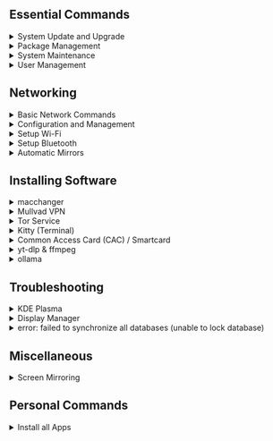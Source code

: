 ## Essential Commands

<details>
<summary>System Update and Upgrade</summary>

#### Update package lists and upgrade all packages:
```
sudo pacman -Syu --noconfirm
```

</details>


<details>
<summary>Package Management</summary>

#### Install a package:
```
sudo pacman -S <package-name>
```

#### Remove a package:
```
sudo pacman -R <package-name>
```

#### Remove a package and its dependencies:
```
sudo pacman -Rns <package-name>
```

#### Search for a package:
```
pacman -Ss <package-name>
```

#### List installed packages:
```
pacman -Q
```

#### Display information about a package:
```
pacman -Qi <package-name>
```

</details>


<details>
<summary>System Maintenance</summary>

#### Clean the package cache:
```
sudo pacman -Sc --noconfirm
```

#### Remove all unused packages and dependencies:
```
sudo pacman -Rns $(pacman -Qdtq) --noconfirm
```

</details>


<details>
<summary>User Management</summary>

#### Add a new user:
```
sudo useradd -m <username>
```

#### Set a password for a user:
```
sudo passwd <username>
```

#### Delete a user:
```
sudo userdel -r <username>
```

</details>


## Networking

<details>
<summary>Basic Network Commands</summary>

#### List network interfaces:
```
ip link show
```

#### Show IP addresses and network details:
```
ip addr show
```

#### Test connectivity to a host:
```
ping <host>
```

#### Trace the path to a host:
```
traceroute <host>
```

</details>

<details>
<summary>Configuration and Management</summary>

#### Bring an interface up:
```
sudo ip link set <interface> up
```

#### Bring an interface down:
```
sudo ip link set <interface> down
```

#### Add an IP address to an interface:
```
sudo ip addr add <IP>/<prefix> dev <interface>
```

#### Remove an IP address from an interface:
```
sudo ip addr del <IP>/<prefix> dev <interface>
```

#### Check NetworkManager status:
```
systemctl status NetworkManager.service
```

#### Restart NetworkManager:
```
sudo systemctl restart NetworkManager.service
```

</details>

<details>
<summary>Setup Wi-Fi</summary>

#### Install Necessary Packages:
```
sudo pacman -S wpa_supplicant dialog --noconfirm
```

#### Restart NetworkManager:
```
sudo systemctl restart NetworkManager.service
```

</details>


</details>

<details>
<summary>Setup Bluetooth</summary>

- [Arch Wiki](https://wiki.archlinux.org/title/Bluetooth)

#### Install the required packages:
```
sudo pacman -S bluez bluez-utils --noconfirm
```

#### Enable and start the Bluetooth service:
```
sudo systemctl enable --now bluetooth.service
sudo systemctl restart bluetooth.service
```

#### Verify the service is running:
```
systemctl status bluetooth.service
```

#### Use bluetoothctl to manage Bluetooth devices:
```
bluetoothctl
```

#### Enable simultaneous output to multiple audio devices
```
pactl load-module module-combine-sink
```

#### Disable simultaneous output to multiple audio devices
```
pactl unload-module XXXXXXXXX
```

</details>

<details>
<summary>Automatic Mirrors</summary>

#### Install Package:
```
sudo pacman -S reflector --noconfirm
```

#### Generate and Save the Mirror List:
- [Country Codes Alpha-2 & Alpha-3](https://www.iban.com/country-codes)
```
sudo reflector --country 'YOUR_COUNTRY' --protocol https --sort rate --save /etc/pacman.d/mirrorlist
```

#### Update Package Databases:
```
sudo pacman -Syy
```

</details>

## Installing Software

<details>
<summary>macchanger</summary>

#### Install macchanger
```
sudo pacman -S macchanger --noconfirm
```

#### Spoof MAC Address of wlan0
```
sudo ip link set wlan0 down

sudo macchanger -r wlan0

sudo ip link set wlan0 up
```

#### Automated MAC address spoofing of active network interface
```
# Set the variable for the active network interface
INTERFACE=$(ip link show | awk '/state UP/ {print $2}' | sed 's/:$//')

# Now use the variable in your commands
sudo ip link set "$INTERFACE" down
sudo macchanger -r "$INTERFACE"
sudo ip link set "$INTERFACE" up
```

</details>



<details>
<summary>Mullvad VPN</summary>

#### Configure System Build Enviroment
```
sudo nano /etc/makepkg.conf
```
![config](https://github.com/user-attachments/assets/2cae9a80-db70-452a-ad00-5a863d42bdc3)

```
mkdir -p ~/build/{packages,sources,srcpackages,makepkglogs}
```

#### Install
```
# Clone into the Mullvad VPN binary repository
git clone https://aur.archlinux.org/mullvad-vpn-bin.git && cd mullvad-vpn-bin/

# Download the Mullvad code signing key
wget https://mullvad.net/media/mullvad-code-signing.asc

# Import the Mullvad code signing key into GPG
gpg --import mullvad-code-signing.asc

# Verify the fingerprint of the Mullvad signing key
gpg --fingerprint admin@mullvad.net

# Set the build directory and build the package
BUILDDIR=/tmp/makepkg makepkg -sirc

# Clean up by removing the repository directory
cd .. && rm -rf mullvad-vpn-bin/ ~/build/{packages,sources}/*
```

</details>


<details>
<summary>Tor Service</summary>

#### Install the Tor Service
```
sudo pacman -S tor --noconfirm
```

#### Enable and Start the Tor Service (Optional)
```
sudo systemctl enable tor.service
sudo systemctl start tor.service
```

#### Check the Service Status (Optional)
```
sudo systemctl status tor.service
```

#### Configure Tor (Optional)
```
sudo nano /etc/tor/torrc
```

#### Restart Tor (Optional)
```
sudo systemctl restart tor
```

</details>


<details>
<summary>Kitty (Terminal)</summary>

#### Install Kitty
```
sudo pacman -S kitty --noconfirm
```
#### Configure Kitty theme
```
kitty +kitten themes
```

</details>


<details>
<summary>Common Access Card (CAC) / Smartcard</summary>

#### 1. Install required packages
```
sudo pacman -Sy ccid opensc --noconfirm
```

#### 2. Start & Enable the PC/SC Smart Card Daemon
```
sudo systemctl enable --now pcscd.service
```

#### 3. Load security device
- Navigate to Settings > Privacy & Security > Security Devices and click "Load" to load a module using:
```
/usr/lib/opensc-pkcs11.so
```

---

#### Automated CLI - Load security device
- Flatpak Install
```
modutil -dbdir "$HOME/.var/app/io.gitlab.librewolf-community/.librewolf/*/cert9.db" -add "CAC Module" -libfile "/usr/lib/opensc-pkcs11.so"
```
- System Install
```
modutil -dbdir "$HOME/.mozilla/firefox/*/cert9.db" -add "CAC Module" -libfile "/usr/lib/opensc-pkcs11.so"
```

#### List available PKCS #11 Modules
```
modutil -dbdir sql:.pki/nssdb/ -list
```

#### Add custom "CAC Module" to PKCS #11 Module
```
modutil -dbdir sql:.pki/nssdb/ -add "CAC Module" -libfile /usr/lib/opensc-pkcs11.so
```

#### References:
- [Common Access Card](https://wiki.archlinux.org/title/Common_Access_Card)
- [militarycac.com](https://militarycac.com/linux.htm)
- [dod-cac-ubuntu-linuxmint](https://cubiclenate.com/linux/applications/utilities/dod-cac-ubuntu-linuxmint/)
- [cac-scripts](https://github.com/csmig/cac-scripts)
- [linux_cac](https://github.com/jdjaxon/linux_cac)

</details>


<details>
<summary>yt-dlp & ffmpeg</summary>

#### Install yt-dlp
```
sudo curl -fsSL https://github.com/yt-dlp/yt-dlp/releases/latest/download/yt-dlp -o /usr/local/bin/yt-dlp && sudo chmod +x /usr/local/bin/yt-dlp
```

#### Install ffmpeg (optional)
```
sudo pacman -S ffmpeg --noconfirm
```

</details>


<details>
<summary>ollama</summary>

#### Install ollama
```
curl -fsSL https://ollama.com/install.sh | sh
```

#### Install any llama instance

- [https://ollama.com/](https://ollama.com/)
```
ollama run taozhiyuai/llama-3-8b-lexi-uncensored:f16
```

</details>


## Troubleshooting

<details>
<summary>KDE Plasma</summary>

#### Missing Touchpad Settings Page
```
kcmshell6 kcm_touchpad
```

#### Missing Brightness Adjustment Bar (laptop)
```
sudo pacman -S powerdevil --noconfirm
```
- *Now restart your DM for changes to take effect.*

</details>

<details>
<summary>Display Manager</summary>

#### Display Manager Frozen

- Quick Way
```
for dm in gdm sddm lightdm xdm; do sudo systemctl restart ${dm}.service 2>/dev/null; done
```

- Fancy Way
```
#!/bin/bash

# Check for the active display manager and set the appropriate variable
for dm in gdm sddm lightdm xdm; do
    if systemctl is-active --quiet "${dm}.service"; then
        active_dm="${dm}"
        break
    fi
done

# Check if an active display manager was found
if [ -z "$active_dm" ]; then
    echo "No display manager is currently active."
    exit 1
fi

# Restart the detected display manager
echo "Restarting ${active_dm} service..."
systemctl restart "${active_dm}.service"
```

</details>

<details>
<summary>error: failed to synchronize all databases (unable to lock database)</summary>

#### Check for Running Processes:
- First, check if another instance of pacman or pamac is running.
```
ps aux | grep pacman
```
- If you see any processes, wait for them to complete or terminate them if you're sure they are stuck.

#### Remove Lock Files:
- If no other processes are running, you may need to remove the lock file manually. Run:
```
sudo rm /var/lib/pacman/db.lck
```

#### Update the System Again:
- After removing the lock file, try updating the package database again:
```
sudo pacman -Syu
```

</details>


## Miscellaneous

<details>
<summary>Screen Mirroring</summary>

#### Install xrander
```
sudo pacman -S xorg-xrandr --noconfirm
```

#### Check Connected Displays
```
xrandr
```

#### Auto-Detect and Enable HDMI Output
```
xrandr --output HDMI-1 --auto --same-as eDP-1
```
- HDMI-1: This is your projector. Replace it if your output is different.
- eDP-1: This usually represents your laptop's internal display. Check your xrandr output to confirm the correct identifier.

#### Adjust Display Settings (if necessary)
```
xrandr --output HDMI-1 --auto --same-as eDP-1 --mode 1920x1080
```

</details>


## Personal Commands

<details>
<summary>Install all Apps</summary>

```
sudo pacman -Syu --noconfirm # Update package lists and upgrade all packages

sudo pacman -Sc --noconfirm # Clean the package cache
sudo pacman -Rns $(pacman -Qdtq) --noconfirm # Remove all unused packages and dependencies

kitty +kitten themes "Everforest Dark Hard"

flatpak install -y io.gitlab.librewolf-community
flatpak install -y org.libreoffice.LibreOffice
flatpak install -y org.keepassxc.KeePassXC
flatpak install -y io.freetubeapp.FreeTube
flatpak install -y org.flameshot.Flameshot
flatpak install -y com.atlauncher.ATLauncher
flatpak install -y org.signal.Signal
flatpak install -y com.github.tchx84.Flatseal
```

</details>

